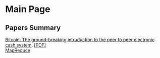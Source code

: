 # Main Page

## Papers Summary
[Bitcoin: The ground-breaking intruduction to the peer to peer electronic cash system](https://sejongyoon.github.io/webpage/bitcoin/bitcoin.html), [[PDF]](https://sejongyoon.github.io/webpage/bitcoin/bitcoin.pdf)  
[MapReduce](https://sejongyoon.github.io/webpage/mapreduce)  
